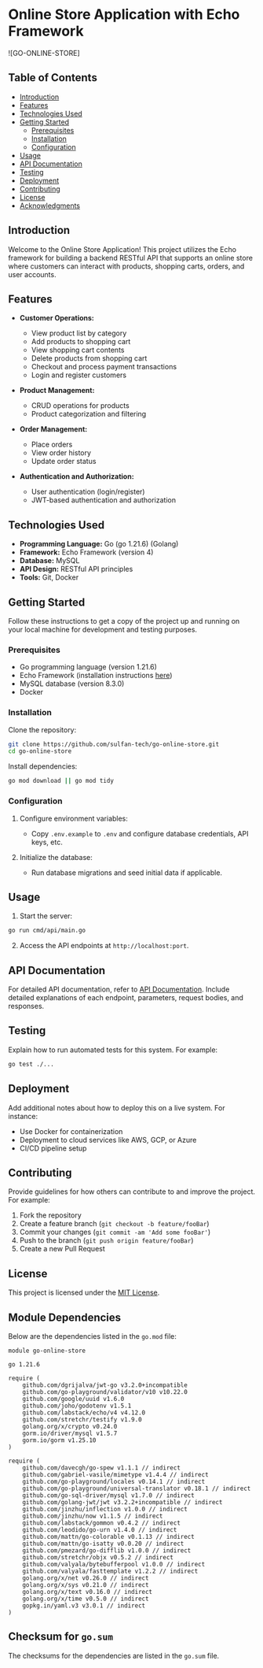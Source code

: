 # Online Store Application with Echo Framework

![GO-ONLINE-STORE]

## Table of Contents

- [Introduction](#introduction)
- [Features](#features)
- [Technologies Used](#technologies-used)
- [Getting Started](#getting-started)
  - [Prerequisites](#prerequisites)
  - [Installation](#installation)
  - [Configuration](#configuration)
- [Usage](#usage)
- [API Documentation](#api-documentation)
- [Testing](#testing)
- [Deployment](#deployment)
- [Contributing](#contributing)
- [License](#license)
- [Acknowledgments](#acknowledgments)

## Introduction

Welcome to the Online Store Application! This project utilizes the Echo framework for building a backend RESTful API that supports an online store where customers can interact with products, shopping carts, orders, and user accounts.

## Features

- **Customer Operations:**
  - View product list by category
  - Add products to shopping cart
  - View shopping cart contents
  - Delete products from shopping cart
  - Checkout and process payment transactions
  - Login and register customers

- **Product Management:**
  - CRUD operations for products
  - Product categorization and filtering

- **Order Management:**
  - Place orders
  - View order history
  - Update order status

- **Authentication and Authorization:**
  - User authentication (login/register)
  - JWT-based authentication and authorization

## Technologies Used

- **Programming Language:** Go (go 1.21.6) (Golang)
- **Framework:** Echo Framework (version 4)
- **Database:** MySQL
- **API Design:** RESTful API principles
- **Tools:** Git, Docker

## Getting Started

Follow these instructions to get a copy of the project up and running on your local machine for development and testing purposes.

### Prerequisites

- Go programming language (version 1.21.6)
- Echo Framework (installation instructions [here](https://github.com/labstack/echo))
- MySQL database (version 8.3.0)
- Docker

### Installation

Clone the repository:

```bash
git clone https://github.com/sulfan-tech/go-online-store.git
cd go-online-store
```

Install dependencies:

```bash
go mod download || go mod tidy
```

### Configuration

1. Configure environment variables:
   - Copy `.env.example` to `.env` and configure database credentials, API keys, etc.

2. Initialize the database:
   - Run database migrations and seed initial data if applicable.

## Usage

1. Start the server:

```bash
go run cmd/api/main.go
```

2. Access the API endpoints at `http://localhost:port`.

## API Documentation

For detailed API documentation, refer to [API Documentation](./docs/api.md). Include detailed explanations of each endpoint, parameters, request bodies, and responses.

## Testing

Explain how to run automated tests for this system. For example:

```bash
go test ./...
```

## Deployment

Add additional notes about how to deploy this on a live system. For instance:

- Use Docker for containerization
- Deployment to cloud services like AWS, GCP, or Azure
- CI/CD pipeline setup

## Contributing

Provide guidelines for how others can contribute to and improve the project. For example:

1. Fork the repository
2. Create a feature branch (`git checkout -b feature/fooBar`)
3. Commit your changes (`git commit -am 'Add some fooBar'`)
4. Push to the branch (`git push origin feature/fooBar`)
5. Create a new Pull Request

## License

This project is licensed under the [MIT License](LICENSE).


## Module Dependencies

Below are the dependencies listed in the `go.mod` file:

```
module go-online-store

go 1.21.6

require (
	github.com/dgrijalva/jwt-go v3.2.0+incompatible
	github.com/go-playground/validator/v10 v10.22.0
	github.com/google/uuid v1.6.0
	github.com/joho/godotenv v1.5.1
	github.com/labstack/echo/v4 v4.12.0
	github.com/stretchr/testify v1.9.0
	golang.org/x/crypto v0.24.0
	gorm.io/driver/mysql v1.5.7
	gorm.io/gorm v1.25.10
)

require (
	github.com/davecgh/go-spew v1.1.1 // indirect
	github.com/gabriel-vasile/mimetype v1.4.4 // indirect
	github.com/go-playground/locales v0.14.1 // indirect
	github.com/go-playground/universal-translator v0.18.1 // indirect
	github.com/go-sql-driver/mysql v1.7.0 // indirect
	github.com/golang-jwt/jwt v3.2.2+incompatible // indirect
	github.com/jinzhu/inflection v1.0.0 // indirect
	github.com/jinzhu/now v1.1.5 // indirect
	github.com/labstack/gommon v0.4.2 // indirect
	github.com/leodido/go-urn v1.4.0 // indirect
	github.com/mattn/go-colorable v0.1.13 // indirect
	github.com/mattn/go-isatty v0.0.20 // indirect
	github.com/pmezard/go-difflib v1.0.0 // indirect
	github.com/stretchr/objx v0.5.2 // indirect
	github.com/valyala/bytebufferpool v1.0.0 // indirect
	github.com/valyala/fasttemplate v1.2.2 // indirect
	golang.org/x/net v0.26.0 // indirect
	golang.org/x/sys v0.21.0 // indirect
	golang.org/x/text v0.16.0 // indirect
	golang.org/x/time v0.5.0 // indirect
	gopkg.in/yaml.v3 v3.0.1 // indirect
)
```

## Checksum for `go.sum`

The checksums for the dependencies are listed in the `go.sum` file.